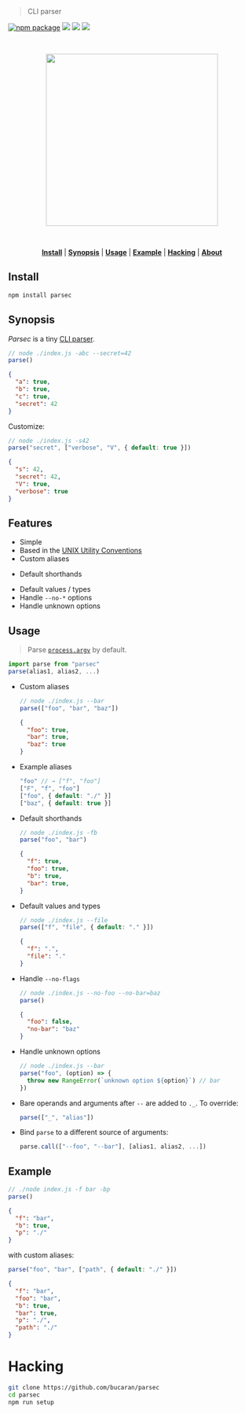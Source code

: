 > CLI parser

[![npm package][npm-ver-link]][parsec]
[![][dl-badge]][npm-pkg-link]
[![][travis-logo]][travis]
![][mit-badge]

<a name="parsec"></a>

<br>
<p align="center">
<a href="https://github.com/bucaran/parsec/blob/master/README.md">
<img width="350px" src="https://cloud.githubusercontent.com/assets/8317250/11601058/09c3220c-9b14-11e5-82ac-1fc6d5e8538a.png">
</a>
</p>
<br>

<p align="center">
<b><a href="#install">Install</a></b>
|
<b><a href="#synopsis">Synopsis</a></b>
|
<b><a href="#usage">Usage</a></b>
|
<b><a href="#example">Example</a></b>
|
<b><a href="#hacking">Hacking</a></b>
|
<b><a href="#about">About</a></b>
</p>


## Install

```sh
npm install parsec
```

## Synopsis

_Parsec_ is a tiny [CLI parser](https://en.wikipedia.org/wiki/Command-line_interface#Arguments).

```js
// node ./index.js -abc --secret=42
parse()
```
```json
{
  "a": true,
  "b": true,
  "c": true,
  "secret": 42
}
```

Customize:

```js
// node ./index.js -s42
parse("secret", ["verbose", "V", { default: true }])
```
```json
{
  "s": 42,
  "secret": 42,
  "V": true,
  "verbose": true
}
```

## Features

+ Simple
+ Based in the [UNIX Utility Conventions](http://pubs.opengroup.org/onlinepubs/7908799/xbd/utilconv.html)
+ Custom aliases
* Default shorthands
+ Default values / types
+ Handle `--no-*` options
+ Handle unknown options

## Usage

> Parse [`process.argv`](https://nodejs.org/docs/latest/api/process.html#process_process_argv) by default.

```js
import parse from "parsec"
parse(alias1, alias2, ...)
```


+ Custom aliases

  ```js
  // node ./index.js --bar
  parse(["foo", "bar", "baz"])
  ```

  ```json
  {
    "foo": true,
    "bar": true,
    "baz": true
  }
  ```

+ Example aliases

  ```js
  "foo" // → ["f", "foo"]
  ["F", "f", "foo"]
  ["foo", { default: "./" }]
  ["baz", { default: true }]
  ```

+ Default shorthands

  ```js
  // node ./index.js -fb
  parse("foo", "bar")
  ```
  ```json
  {
    "f": true,
    "foo": true,
    "b": true,
    "bar": true,
  }
  ```

+ Default values and types

  ```js
  // node ./index.js --file
  parse(["f", "file", { default: "." }])
  ```
  ```json
  {
    "f": ".",
    "file": "."
  }
  ```

+ Handle `--no-flags`

  ```js
  // node ./index.js --no-foo --no-bar=baz
  parse()
  ```
  ```json
  {
    "foo": false,
    "no-bar": "baz"
  }
  ```

+ Handle unknown options

  ```js
  // node ./index.js --bar
  parse("foo", (option) => {
    throw new RangeError(`unknown option ${option}`) // bar
  })
  ```

+ Bare operands and arguments after `--` are added to `._`. To override:

  ```js
  parse(["_", "alias"])
  ```

+ Bind `parse` to a different source of arguments:

  ```js
  parse.call(["--foo", "--bar"], [alias1, alias2, ...])
  ```

## Example

```js
// ./node index.js -f bar -bp
parse()
```
```json
{
  "f": "bar",
  "b": true,
  "p": "./"
}
```

with custom aliases:

```js
parse("foo", "bar", ["path", { default: "./" }])
```

```json
{
  "f": "bar",
  "foo": "bar",
  "b": true,
  "bar": true,
  "p": "./",
  "path": "./"
}
 ```

# Hacking

```sh
git clone https://github.com/bucaran/parsec
cd parsec
npm run setup
```


[license]: http://opensource.org/licenses/MIT
[author]: http://about.bucaran.me
[parsec]: https://www.github.com/bucaran/parsec
[mit-badge]: https://img.shields.io/badge/license-MIT-444444.svg?style=flat-square
[npm-pkg-link]: https://www.npmjs.org/package/parsec
[npm-ver-link]: https://img.shields.io/npm/v/parsec.svg?style=flat-square
[dl-badge]: http://img.shields.io/npm/dm/parsec.svg?style=flat-square
[travis-logo]: http://img.shields.io/travis/bucaran/parsec.svg?style=flat-square
[travis]: https://travis-ci.org/bucaran/parsec
[contributors]: https://github.com/bucaran/parsec/graphs/contributors
